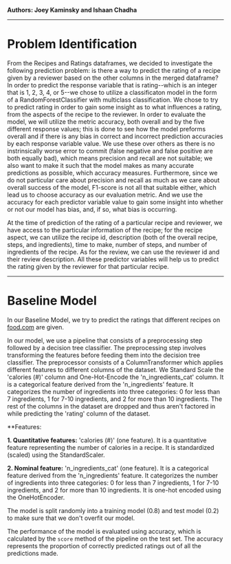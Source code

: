 **Authors: Joey Kaminsky and Ishaan Chadha**

---
# Problem Identification

From the Recipes and Ratings dataframes, we decided to investigate the following prediction problem: is there a way to predict the rating of a recipe given by a reviewer based on the other columns in the merged dataframe? In order to predict the response variable that is rating--which is an integer that is 1, 2, 3, 4, or 5--we chose to utilize a classificaton model in the form of a RandomForestClassifier with multiclass classification. We chose to try to predict rating in order to gain some insight as to what influences a rating, from the aspects of the recipe to the reviewer. In order to evaluate the model, we will utilize the metric accuracy, both overall and by the five different response values; this is done to see how the model preforms overall and if there is any bias in correct and incorrect prediction accuracies by each response variable value. We use these over others as there is no instrinsically worse error to commit (false negative and false positive are both equally bad), which means precision and recall are not suitable; we also want to make it such that the model makes as many accurate predictions as possible, which accuracy measures. Furthermore, since we do not particular care about precision and recall as much as we care about overall success of the model, F1-score is not all that suitable either, which lead us to choose accuracy as our evaluation metric. And we use the accuracy for each predictor variable value to gain some insight into whether or not our model has bias, and, if so, what bias is occurring.

At the time of prediction of the rating of a particular recipe and reviewer, we have access to the particular information of the recipe; for the recipe aspect, we can utilize the recipe id, description (both of the overall recipe, steps, and ingredients), time to make, number of steps, and number of ingredients of the recipe. As for the review, we can use the reviewer id and their review description. All these predictor variables will help us to predict the rating given by the reviewer for that particular recipe.

---
# Baseline Model

In our Baseline Model, we try to predict the ratings that different recipes on [food.com](https://www.food.com) are given.

In our model, we use a pipeline that consists of a preprocessing step followed by a decision tree classifier. The preprocessing step involves transforming the features before feeding them into the decision tree classifier. The preprocessor consists of a ColumnTransformer which applies different features to different columns of the dataset. We Standard Scale the 'calories (#)' column and One-Hot-Encode the 'n_ingredients_cat' column. It is a categorical feature derived from the 'n_ingredients' feature. It categorizes the number of ingredients into three categories: 0 for less than 7 ingredients, 1 for 7-10 ingredients, and 2 for more than 10 ingredients. The rest of the columns in the dataset are dropped and thus aren't factored in while predicting the 'rating' column of the dataset.

**Features:

**1. Quantitative features:** 'calories (#)' (one feature). It is a quantitative feature representing the number of calories in a recipe. It is standardized (scaled) using the StandardScaler.

**2. Nominal feature:** 'n_ingredients_cat' (one feature). It is a categorical feature derived from the 'n_ingredients' feature. It categorizes the number of ingredients into three categories: 0 for less than 7 ingredients, 1 for 7-10 ingredients, and 2 for more than 10 ingredients. It is one-hot encoded using the OneHotEncoder.

The model is split randomly into a training model (0.8) and test model (0.2) to make sure that we don't overfit our model.

The performance of the model is evaluated using accuracy, which is calculated by the `score` method of the pipeline on the test set. The accuracy represents the proportion of correctly predicted ratings out of all the predictions made.
